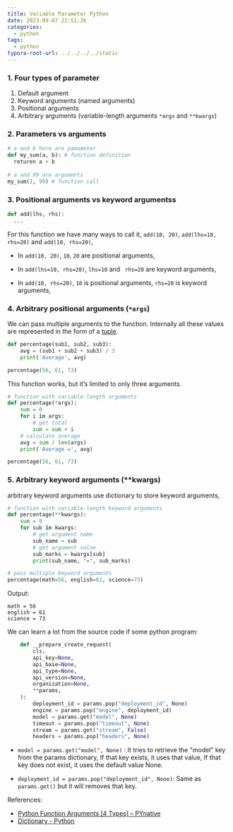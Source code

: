 ```yaml
---
title: Variable Parameter Python
date: 2023-09-07 22:51:26
categories:
  - python
tags:
  - python
typora-root-url: ../../../../static
---
```


### 1. Four types of parameter

1. Default argument
2. Keyword arguments (named arguments)
3. Positional arguments
4. Arbitrary arguments (variable-length arguments `*args` and `**kwargs`)

### 2. Parameters vs arguments

```python
# a and b here are pamameter
def my_sum(a, b): # function definition
  returen a + b
  
# a and 99 are arguments
my_sum(1, 99) # function call
```

### 3. Positional arguments vs keyword argumentss

```python
def add(lhs, rhs):
  ...
```

For this function we have many ways to call it,  `add(10, 20)`,  `add(lhs=10, rhs=20)` and  `add(10, rhs=20)`, 

- In `add(10, 20)`, `10`, `20` are positional arguments, 

-  In `add(lhs=10, rhs=20)`, `lhs=10` and ` rhs=20` are keyword arguments, 

- In `add(10, rhs=20)`, `10`  is positional arguments, `rhs=20` is keyword arguments, 

### 4. Arbitrary positional arguments (`*args`)

We can pass multiple arguments to the function. Internally all these values are represented in the form of a [tuple](https://pynative.com/python-tuples/). 

```python
def percentage(sub1, sub2, sub3):
    avg = (sub1 + sub2 + sub3) / 3
    print('Average', avg)

percentage(56, 61, 73)
```

This function works, but it’s limited to only three arguments. 

```python
# function with variable-length arguments
def percentage(*args):
    sum = 0
    for i in args:
        # get total
        sum = sum + i
    # calculate average
    avg = sum / len(args)
    print('Average =', avg)

percentage(56, 61, 73)
```

### 5. Arbitrary keyword arguments (**kwargs)

arbitrary keyword arguments use dictionary to store keyword arguments, 

```python
# function with variable-length keyword arguments
def percentage(**kwargs):
    sum = 0
    for sub in kwargs:
        # get argument name
        sub_name = sub
        # get argument value
        sub_marks = kwargs[sub]
        print(sub_name, "=", sub_marks)

# pass multiple keyword arguments
percentage(math=56, english=61, science=73)
```

Output:

```
math = 56
english = 61
science = 73
```

We can learn a lot from the source code if some python program:

```python
    def __prepare_create_request(
        cls,
        api_key=None,
        api_base=None,
        api_type=None,
        api_version=None,
        organization=None,
        **params,
    ):
        deployment_id = params.pop("deployment_id", None)
        engine = params.pop("engine", deployment_id)
        model = params.get("model", None)
        timeout = params.pop("timeout", None)
        stream = params.get("stream", False)
        headers = params.pop("headers", None)
```

- `model = params.get("model", None)` : It tries to retrieve the "model" key from the params dictionary, If that key exists, it uses that value, If that key does not exist, it uses the default value None.

- `deployment_id = params.pop("deployment_id", None)`: Same as `params.get()` but it will removes that key. 

References:

- [Python Function Arguments [4 Types] – PYnative](https://pynative.com/python-function-arguments/)
- [Dictionary - Python](https://docs.python.org/3/tutorial/datastructures.html)